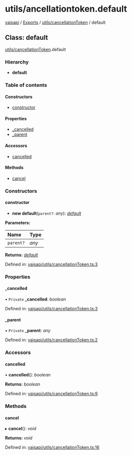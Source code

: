 # utils/ancellationtoken.default

[yajsapi](https://github.com/golemfactory/yagna-docs/tree/9699eb3e934dbc2c15063c37bc7a317a2c47fef4/yajsapi/README.md) / [Exports](https://github.com/golemfactory/yagna-docs/tree/9699eb3e934dbc2c15063c37bc7a317a2c47fef4/yajsapi/modules.md) / [utils/cancellationToken](../yajsapi-2/utils_cancellationtoken.md) / default

## Class: default

[utils/cancellationToken](../yajsapi-2/utils_cancellationtoken.md).default

### Hierarchy

* **default**

### Table of contents

#### Constructors

* [constructor](utils_cancellationtoken.default.md#constructor)

#### Properties

* [\_cancelled](utils_cancellationtoken.default.md#_cancelled)
* [\_parent](utils_cancellationtoken.default.md#_parent)

#### Accessors

* [cancelled](utils_cancellationtoken.default.md#cancelled)

#### Methods

* [cancel](utils_cancellationtoken.default.md#cancel)

### Constructors

#### constructor

+ **new default**\(`parent?`: _any_\): [_default_](utils_cancellationtoken.default.md)

**Parameters:**

| Name | Type |
| :--- | :--- |
| `parent?` | _any_ |

**Returns:** [_default_](utils_cancellationtoken.default.md)

Defined in: [yajsapi/utils/cancellationToken.ts:3](https://github.com/golemfactory/yajsapi/blob/0a8d8c8/yajsapi/utils/cancellationToken.ts#L3)

### Properties

#### \_cancelled

• `Private` **\_cancelled**: _boolean_

Defined in: [yajsapi/utils/cancellationToken.ts:3](https://github.com/golemfactory/yajsapi/blob/0a8d8c8/yajsapi/utils/cancellationToken.ts#L3)

#### \_parent

• `Private` **\_parent**: _any_

Defined in: [yajsapi/utils/cancellationToken.ts:2](https://github.com/golemfactory/yajsapi/blob/0a8d8c8/yajsapi/utils/cancellationToken.ts#L2)

### Accessors

#### cancelled

• **cancelled**\(\): _boolean_

**Returns:** _boolean_

Defined in: [yajsapi/utils/cancellationToken.ts:9](https://github.com/golemfactory/yajsapi/blob/0a8d8c8/yajsapi/utils/cancellationToken.ts#L9)

### Methods

#### cancel

▸ **cancel**\(\): _void_

**Returns:** _void_

Defined in: [yajsapi/utils/cancellationToken.ts:16](https://github.com/golemfactory/yajsapi/blob/0a8d8c8/yajsapi/utils/cancellationToken.ts#L16)

